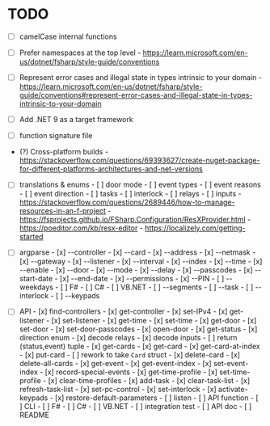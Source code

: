 # TODO

- [ ] camelCase internal functions
- [ ] Prefer namespaces at the top level
      - https://learn.microsoft.com/en-us/dotnet/fsharp/style-guide/conventions
- [ ] Represent error cases and illegal state in types intrinsic to your domain
      - https://learn.microsoft.com/en-us/dotnet/fsharp/style-guide/conventions#represent-error-cases-and-illegal-state-in-types-intrinsic-to-your-domain

- [ ] Add .NET 9 as a target framework
- [ ] function signature file
- (?) Cross-platform builds
      - https://stackoverflow.com/questions/69393627/create-nuget-package-for-different-platforms-architectures-and-net-versions

- [ ] translations & enums
      - [ ] door mode
      - [ ] event types
      - [ ] event reasons
      - [ ] event direction
      - [ ] tasks
      - [ ] interlock
      - [ ] relays
      - [ ] inputs
      - https://stackoverflow.com/questions/2689446/how-to-manage-resources-in-an-f-project
      - https://fsprojects.github.io/FSharp.Configuration/ResXProvider.html
      - https://poeditor.com/kb/resx-editor
      - https://localizely.com/getting-started

- [ ] argparse
      - [x] --controller
      - [x] --card
      - [x] --address
      - [x] --netmask
      - [x] --gateway
      - [x] --listener
      - [x] --interval
      - [x] --index
      - [x] --time
      - [x] --enable
      - [x] --door
      - [x] --mode
      - [x] --delay
      - [x] --passcodes
      - [x] --start-date
      - [x] --end-date
      - [x] --permissions
      - [x] --PIN
      - [ ] --weekdays
            - [ ] F#
            - [ ] C#
            - [ ] VB.NET
      - [ ] --segments
      - [ ] --task
      - [ ] --interlock
      - [ ] --keypads

- [ ] API
      - [x] find-controllers
      - [x] get-controller
      - [x] set-IPv4
      - [x] get-listener
      - [x] set-listener
      - [x] get-time
      - [x] set-time
      - [x] get-door
      - [x] set-door
      - [x] set-door-passcodes
      - [x] open-door
      - [x] get-status
            - [x] direction enum
            - [x] decode relays
            - [x] decode inputs
            - [ ] return (status,event) tuple
      - [x] get-cards
      - [x] get-card
      - [x] get-card-at-index
      - [x] put-card
            - [ ] rework to take `Card` struct
      - [x] delete-card
      - [x] delete-all-cards
      - [x] get-event
      - [x] get-event-index
      - [x] set-event-index
      - [x] record-special-events
      - [x] get-time-profile
      - [x] set-time-profile
      - [x] clear-time-profiles
      - [x] add-task
      - [x] clear-task-list
      - [x] refresh-task-list
      - [x] set-pc-control
      - [x] set-interlock
      - [x] activate-keypads
      - [x] restore-default-parameters
      - [ ] listen
            - [ ] API function
            - [ ] CLI
                  - [ ] F#
                  - [ ] C#
                  - [ ] VB.NET
            - [ ] integration test
            - [ ] API doc
            - [ ] README
      

